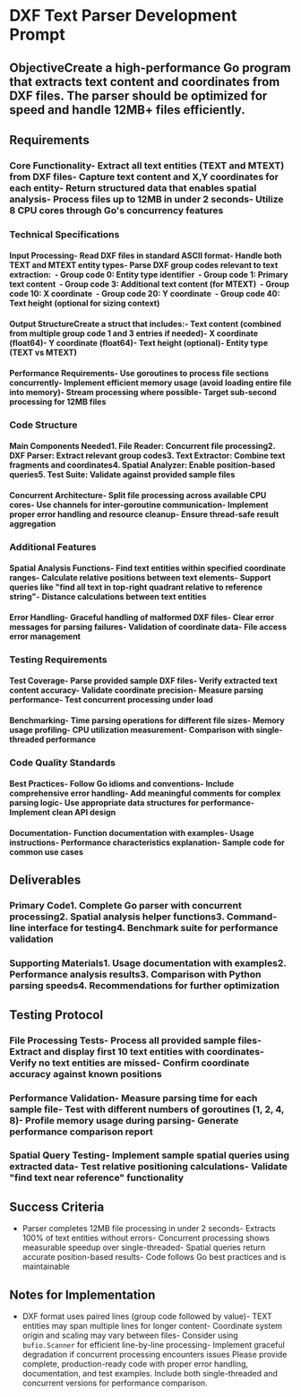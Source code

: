 # DXF Text Parser Development Prompt
## ObjectiveCreate a high-performance Go program that extracts text content and coordinates from DXF files. The parser should be optimized for speed and handle 12MB+ files efficiently.
## Requirements
### Core Functionality- Extract all text entities (TEXT and MTEXT) from DXF files- Capture text content and X,Y coordinates for each entity- Return structured data that enables spatial analysis- Process files up to 12MB in under 2 seconds- Utilize 8 CPU cores through Go's concurrency features
### Technical Specifications
#### Input Processing- Read DXF files in standard ASCII format- Handle both TEXT and MTEXT entity types- Parse DXF group codes relevant to text extraction:  - Group code 0: Entity type identifier  - Group code 1: Primary text content  - Group code 3: Additional text content (for MTEXT)  - Group code 10: X coordinate  - Group code 20: Y coordinate  - Group code 40: Text height (optional for sizing context)
#### Output StructureCreate a struct that includes:- Text content (combined from multiple group code 1 and 3 entries if needed)- X coordinate (float64)- Y coordinate (float64)- Text height (optional)- Entity type (TEXT vs MTEXT)
#### Performance Requirements- Use goroutines to process file sections concurrently- Implement efficient memory usage (avoid loading entire file into memory)- Stream processing where possible- Target sub-second processing for 12MB files
### Code Structure
#### Main Components Needed1. **File Reader**: Concurrent file processing2. **DXF Parser**: Extract relevant group codes3. **Text Extractor**: Combine text fragments and coordinates4. **Spatial Analyzer**: Enable position-based queries5. **Test Suite**: Validate against provided sample files
#### Concurrent Architecture- Split file processing across available CPU cores- Use channels for inter-goroutine communication- Implement proper error handling and resource cleanup- Ensure thread-safe result aggregation
### Additional Features
#### Spatial Analysis Functions- Find text entities within specified coordinate ranges- Calculate relative positions between text elements- Support queries like "find all text in top-right quadrant relative to reference string"- Distance calculations between text entities
#### Error Handling- Graceful handling of malformed DXF files- Clear error messages for parsing failures- Validation of coordinate data- File access error management
### Testing Requirements
#### Test Coverage- Parse provided sample DXF files- Verify extracted text content accuracy- Validate coordinate precision- Measure parsing performance- Test concurrent processing under load
#### Benchmarking- Time parsing operations for different file sizes- Memory usage profiling- CPU utilization measurement- Comparison with single-threaded performance
### Code Quality Standards
#### Best Practices- Follow Go idioms and conventions- Include comprehensive error handling- Add meaningful comments for complex parsing logic- Use appropriate data structures for performance- Implement clean API design
#### Documentation- Function documentation with examples- Usage instructions- Performance characteristics explanation- Sample code for common use cases
## Deliverables
### Primary Code1. Complete Go parser with concurrent processing2. Spatial analysis helper functions3. Command-line interface for testing4. Benchmark suite for performance validation
### Supporting Materials1. Usage documentation with examples2. Performance analysis results3. Comparison with Python parsing speeds4. Recommendations for further optimization
## Testing Protocol
### File Processing Tests- Process all provided sample files- Extract and display first 10 text entities with coordinates- Verify no text entities are missed- Confirm coordinate accuracy against known positions
### Performance Validation- Measure parsing time for each sample file- Test with different numbers of goroutines (1, 2, 4, 8)- Profile memory usage during parsing- Generate performance comparison report
### Spatial Query Testing- Implement sample spatial queries using extracted data- Test relative positioning calculations- Validate "find text near reference" functionality
## Success Criteria
- Parser completes 12MB file processing in under 2 seconds- Extracts 100% of text entities without errors- Concurrent processing shows measurable speedup over single-threaded- Spatial queries return accurate position-based results- Code follows Go best practices and is maintainable
## Notes for Implementation
- DXF format uses paired lines (group code followed by value)- TEXT entities may span multiple lines for longer content- Coordinate system origin and scaling may vary between files- Consider using `bufio.Scanner` for efficient line-by-line processing- Implement graceful degradation if concurrent processing encounters issues
Please provide complete, production-ready code with proper error handling, documentation, and test examples. Include both single-threaded and concurrent versions for performance comparison.